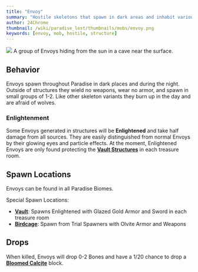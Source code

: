 ```yaml
---
title: "Envoy"
summary: "Hostile skeletons that spawn in dark areas and inhabit various structures"
author: 24Chrome
thumbnail: /wiki/paradise_lost/thumbnails/mobs/envoy.png
keywords: [envoy, mob, hostile, structure]
---
```


<img src="/wiki/paradise_lost/mobs/envoy.png">
A group of Envoys hiding from the sun in a cave near the surface.

## Behavior
Envoys spawn throughout Paradise in dark places and during the night. Outside of structures they wield no weapons, wear no armor, and spawn in small groups of 1-2. Like other skeleton variants they burn up in the day and are afraid of wolves.

### Enlightenment
Some Envoys generated in structures will be **Enlightened** and take half damage from all sources. They are easily distinguished from normal Envoys by their glowing eyes and particle effects. At the moment, Enlightened Envoys are only found protecting the **[Vault Structures](/wiki/paradise-lost/structures/vault/)** in each treasure room.

## Spawn Locations
Envoys can be found in all Paradise Biomes.

Special Spawn Locations:
* **[Vault](/wiki/paradise-lost/structures/vault/)**: Spawns Enlightened with Glazed Gold Armor and Sword in each treasure room
* **[Birdcage](/wiki/paradise-lost/structures/birdcage/)**: Spawn from Trial Spawners with Olvite Armor and Weapons

## Drops
When killed, Envoys will drop 0-2 Bones and have a 1/20 chance to drop a **[Bloomed Calcite](/wiki/paradise-lost/guides/getting-started/)** block.